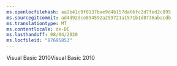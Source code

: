 ```yaml
---
ms.openlocfilehash: aa2b41c9f0137bae9d4b157da66fc2d7fed2c895
ms.sourcegitcommit: ad4d92dce894592a259721a1571b1d8736abacdb
ms.translationtype: MT
ms.contentlocale: de-DE
ms.lasthandoff: 08/04/2020
ms.locfileid: "87695853"
---
```

<span data-ttu-id="66cbd-101">Visual Basic 2010</span><span class="sxs-lookup"><span data-stu-id="66cbd-101">Visual Basic 2010</span></span>
